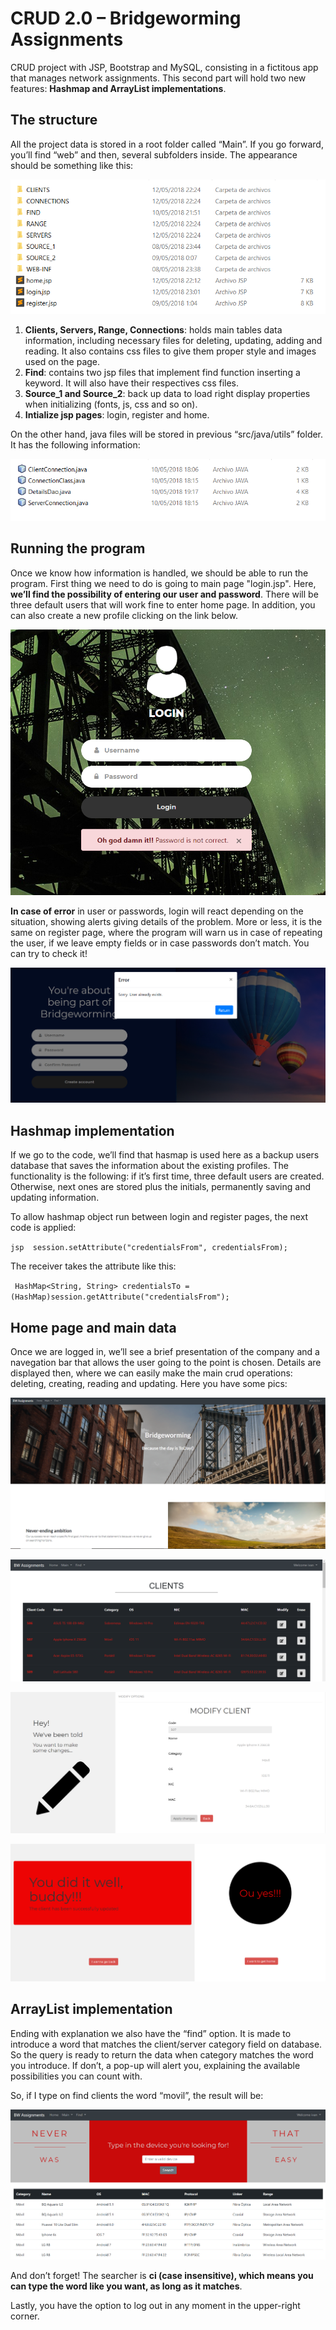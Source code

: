# CRUD 2.0 – Bridgeworming Assignments

CRUD project with JSP, Bootstrap and MySQL, consisting in a fictitous app that manages network assignments. This second part will hold two new features: **Hashmap and ArrayList implementations**.

## The structure

All the project data is stored in a root folder called “Main”. If you go forward, you’ll find “web” and then, several subfolders inside. The appearance should be something like this:

![Main](https://github.com/ivanmirandastavenuiter/CRUD-2.0/blob/master/pics/img-1.PNG)

1. **Clients, Servers, Range, Connections**: holds main tables data information, including necessary files for deleting, updating, adding and reading. It also contains css files to give them proper style and images used on the page.
2. **Find**: contains two jsp files that implement find function inserting a keyword. It will also have their respectives css files. 
3. **Source_1 and Source_2**: back up data to load right display properties when initializing (fonts, js, css and so on).
4. **Intialize jsp pages**: login, register and home.

On the other hand, java files will be stored in previous “src/java/utils” folder. It has the following information:

![Java](https://github.com/ivanmirandastavenuiter/CRUD-2.0/blob/master/pics/img-2.PNG)

## Running the program

Once we know how information is handled, we should be able to run the program. First thing we need to do is going to main page "login.jsp". Here, **we’ll find the possibility of entering our user and password**. There will be three default users that will work fine to enter home page. In addition, you can also create a new profile clicking on the link below. 

![Login](https://github.com/ivanmirandastavenuiter/CRUD-2.0/blob/master/pics/img-3.PNG)

**In case of error** in user or passwords, login will react depending on the situation, showing alerts giving details of the problem. More or less, it is the same on register page, where the program will warn us in case of repeating the user, if we leave empty fields or in case passwords don’t match. You can try to check it!

![Error](https://github.com/ivanmirandastavenuiter/CRUD-2.0/blob/master/pics/img-4.PNG)

## Hashmap implementation

If we go to the code, we’ll find that hasmap is used here as a backup users database that saves the information about the existing profiles. The functionality is the following: if it’s first time, three default users are created. Otherwise, next ones are stored plus the initials, permanently saving and updating information. 

To allow hashmap object run between login and register pages, the next code is applied:

`jsp 
session.setAttribute("credentialsFrom", credentialsFrom);
`

The receiver takes the attribute like this:

` 
HashMap<String, String> credentialsTo = (HashMap)session.getAttribute("credentialsFrom");
`

## Home page and main data

Once we are logged in, we’ll see a brief presentation of the company and a navegation bar that allows the user going to the point is chosen. Details are displayed then, where we can easily make the main crud operations: deleting, creating, reading and updating. Here you have some pics:

![Home](https://github.com/ivanmirandastavenuiter/CRUD-2.0/blob/master/pics/img-9.PNG)

![Clients](https://github.com/ivanmirandastavenuiter/CRUD-2.0/blob/master/pics/img-5.PNG)

![Modify](https://github.com/ivanmirandastavenuiter/CRUD-2.0/blob/master/pics/img-6.PNG)

![Modified](https://github.com/ivanmirandastavenuiter/CRUD-2.0/blob/master/pics/img-7.PNG)

## ArrayList implementation

Ending with explanation we also have the “find” option. It is made to introduce a word that matches the client/server category field on database. So the query is ready to return the data when category matches the word you introduce. If don’t, a pop-up will alert you, explaining the available possibilities you can count with. 

So, if I type on find clients the word “movil”, the result will be:

![Finder](https://github.com/ivanmirandastavenuiter/CRUD-2.0/blob/master/pics/img-8.PNG)

And don’t forget! The searcher is **ci (case insensitive), which means you can type the word like you want, as long as it matches**.

Lastly, you have the option to log out in any moment in the upper-right corner. 


